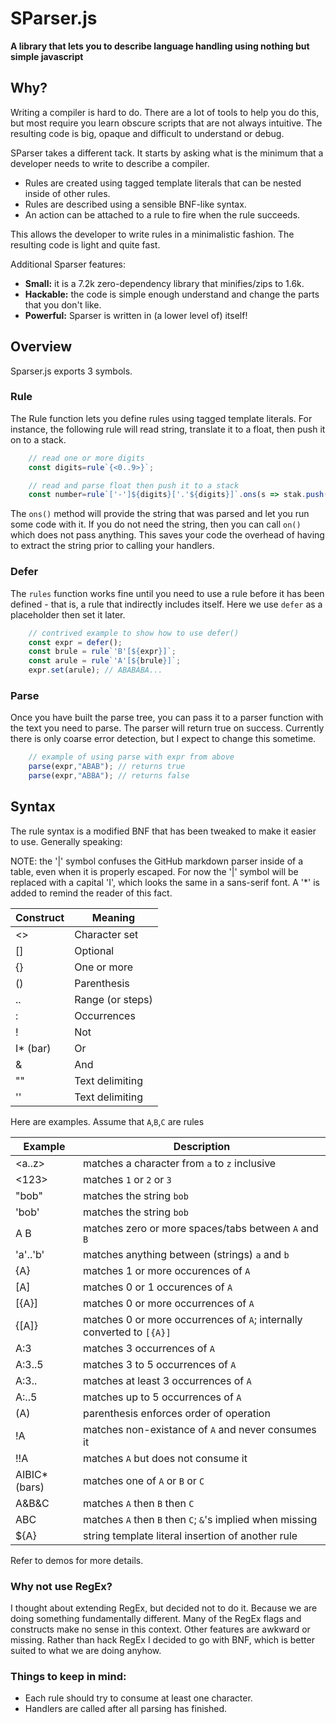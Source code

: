 # **SParser.js**
**A library that lets you to describe language handling using nothing but simple javascript**

## Why?
Writing a compiler is hard to do. There are a lot of tools to help you do this, but most require you learn obscure scripts that are not always intuitive. The resulting code is big, opaque and difficult to understand or debug.

SParser takes a different tack. It starts by asking what is the minimum that a developer needs to write to describe a compiler.

- Rules are created using tagged template literals that can be nested inside of other rules.
- Rules are described using a sensible BNF-like syntax.
- An action can be attached to a rule to fire when the rule succeeds.

This allows the developer to write rules in a minimalistic fashion. The resulting code is light and quite fast.

Additional Sparser features:

- **Small:** it is a 7.2k zero-dependency library that minifies/zips to 1.6k.
- **Hackable:** the code is simple enough understand and change the parts that you don't like.
- **Powerful:** Sparser is written in (a lower level of) itself!

## Overview
Sparser.js exports 3 symbols.

### Rule
The Rule function lets you define rules using tagged template literals. For instance, the following rule will read string, translate it to a float, then push it on to a stack.

```javascript
	// read one or more digits
	const digits=rule`{<0..9>}`;

	// read and parse float then push it to a stack
	const number=rule`['-']${digits}['.'${digits}]`.ons(s => stak.push(parseFloat(s)) );
```
The `ons()` method will provide the string that was parsed and let you run some code with it. If you do not need the string, then you can call `on()` which does not pass anything. This saves your code the overhead of having to extract the string prior to calling your handlers.

### Defer
The `rules` function works fine until you need to use a rule before it has been defined - that is, a rule that indirectly includes itself. Here we use `defer` as a placeholder then set it later.

```javascript
	// contrived example to show how to use defer()
	const expr = defer();
	const brule = rule`'B'[${expr}]`;
	const arule = rule`'A'[${brule}]`;
	expr.set(arule); // ABABABA...
```

### Parse
Once you have built the parse tree, you can pass it to a parser function with the text you need to parse. The parser will return true on success. Currently there is only coarse error detection, but I expect to change this sometime.

```javascript
	// example of using parse with expr from above
	parse(expr,"ABAB"); // returns true
	parse(expr,"ABBA"); // returns false
```

## Syntax
The rule syntax is a modified BNF that has been tweaked to make it easier to use. Generally speaking:

NOTE: the '|' symbol confuses the GitHub markdown parser inside of a table, even when it is properly escaped. For now the '|' symbol will be replaced with a capital 'I', which looks the same in a sans-serif font. A '*' is added to remind the reader of this fact.

| Construct | Meaning |
| --------- | ------- |
| <> | Character set |
| [] | Optional |
| {} | One or more |
| () | Parenthesis |
| .. | Range (or steps) |
| : | Occurrences |
| ! | Not |
| I* (bar) | Or |
| & | And |
| "" | Text delimiting |
| '' | Text delimiting |

Here are examples. Assume that `A`,`B`,`C` are rules

| Example | Description |
| ------- |----------- |
| <a..z> | matches a character from `a` to `z` inclusive |
| <123> | matches `1` or `2` or  `3` |
| "bob" | matches the string `bob` |
| 'bob' | matches the string `bob` |
| A B | matches zero or more spaces/tabs between `A` and `B` |
| 'a'..'b' | matches anything between (strings) `a` and `b` |
| {A} | matches 1 or more occurences of `A` |
| [A] | matches 0 or 1 occurences of `A` |
| [{A}] | matches 0 or more occurrences of `A` |
| {[A]} | matches 0 or more occurrences of `A`; internally converted to `[{A}]` |
| A:3 | matches 3 occurrences of `A` |
| A:3..5 | matches 3 to 5 occurrences of `A` |
| A:3.. | matches at least 3 occurrences of `A` |
| A:..5 | matches up to 5 occurrences of `A` |
| (A) | parenthesis enforces order of operation |
| !A | matches non-existance of `A` and never consumes it |
| !!A | matches `A` but does not consume it |
| AIBIC* (bars) | matches one of `A` or `B` or `C` |
| A&B&C | matches `A` then `B` then `C` |
| ABC | matches `A` then `B` then `C`; `&`'s implied when missing |
| ${A} | string template literal insertion of another rule |

Refer to demos for more details.

### Why not use RegEx?
I thought about extending RegEx, but decided not to do it. Because we are doing something fundamentally different. Many of the RegEx flags and constructs make no sense in this context. Other features are awkward or missing. Rather than hack RegEx I decided to go with BNF, which is better suited to what we are doing anyhow.

### Things to keep in mind:
- Each rule should try to consume at least one character.
- Handlers are called after all parsing has finished.